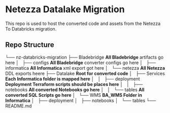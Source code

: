 
# Netezza Datalake Migration

This repo is used to host the converted code and assets from the Netezza To Databricks migration.

## Repo Structure

└── nz-databricks-migration
    ├── Bladebridge **All Bladebridge** artifacts go here
    │   ├── configs **All Bladebridge** converter configs go here 
    │   ├── informatica **All Informatica** xml export got here
    │   └── netezza **All Netezza** DDL exports heere
    ├── Datalake **Root for converted code**
    │   ├── Services **Each Informatica folder is mapped here**
    │   │   ├── deployment **Deployment Terraform scripts should be places here**
    │   │   ├── notebooks **All converted Notebooks go here**
    │   │   └── tables **All converted SQL Scripts go here**
    │   └── WMS **BA_WMS Folder in Informatica**
    │       ├── deployment
    │       ├── notebooks
    │       └── tables
    └── README.md
